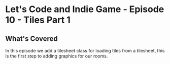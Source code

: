 # Let's Code and Indie Game - Episode 10 - Tiles Part 1

## What's Covered

In this episode we add a tilesheet class for loading tiles from a tilesheet, this is the first step to adding graphics for our rooms.

